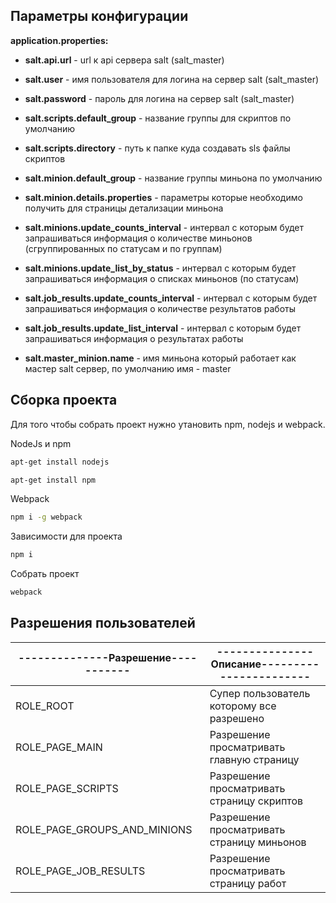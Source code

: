 ## **Параметры конфигурации**

**application.properties:**

- **salt.api.url** - url к api сервера salt (salt_master)
- **salt.user** - имя пользователя для логина на сервер salt (salt_master)
- **salt.password** - пароль для логина на сервер salt (salt_master)

- **salt.scripts.default_group** - название группы для скриптов по умолчанию
- **salt.scripts.directory** - путь к папке куда создавать sls файлы скриптов

- **salt.minion.default_group** - название группы миньона по умолчанию
- **salt.minion.details.properties** - параметры которые необходимо получить для страницы детализации миньона

- **salt.minions.update_counts_interval** - интервал с которым будет запрашиваться информация о количестве миньонов 
  (сгруппированных по статусам и по группам)
- **salt.minions.update_list_by_status** - интервал с которым будет запрашиваться информация о списках миньонов (по статусам)

- **salt.job_results.update_counts_interval** - интервал с которым будет запрашиваться информация о количестве результатов работы
- **salt.job_results.update_list_interval** - интервал с которым будет запрашиваться информация о результатах работы

- **salt.master_minion.name** - имя миньона который работает как мастер salt сервер, по умолчанию имя - master

## **Сборка проекта**

Для того чтобы собрать проект нужно утановить npm, nodejs и webpack.

NodeJs и npm

```sh
apt-get install nodejs
```

```sh
apt-get install npm
```

Webpack

```sh
npm i -g webpack
```
Зависимости для проекта

```sh
npm i
```

Собрать проект

```sh
webpack
```

## Разрешения пользователей
|--------------Разрешение-----------|---------------Описание-----------------------|
|-----------------------------------|----------------------------------------------|
| ROLE_ROOT                         | Супер пользователь которому все разрешено|
| ROLE_PAGE_MAIN                    | Разрешение просматривать главную страницу|
| ROLE_PAGE_SCRIPTS                 | Разрешение просматривать страницу скриптов|
| ROLE_PAGE_GROUPS_AND_MINIONS      | Разрешение просматривать страницу миньонов|
| ROLE_PAGE_JOB_RESULTS             | Разрешение просматривать страницу работ|
